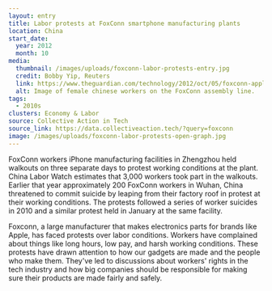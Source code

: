 ```yaml
---
layout: entry
title: Labor protests at FoxConn smartphone manufacturing plants
location: China
start_date:
  year: 2012
  month: 10
media:
  thumbnail: /images/uploads/foxconn-labor-protests-entry.jpg
  credit: Bobby Yip, Reuters
  link: https://www.theguardian.com/technology/2012/oct/05/foxconn-apple-iphone-china-strike
  alt: Image of female chinese workers on the FoxConn assembly line.
tags:
  - 2010s
clusters: Economy & Labor
source: Collective Action in Tech
source_link: https://data.collectiveaction.tech/?query=foxconn
image: /images/uploads/foxconn-labor-protests-open-graph.jpg
---
```

FoxConn workers iPhone manufacturing facilities in Zhengzhou held walkouts on three separate days to protest working conditions at the plant. China Labor Watch estimates that 3,000 workers took part in the walkouts. Earlier that year approximately 200 FoxConn workers in Wuhan, China threatened to commit suicide by leaping from their factory roof in protest at their working conditions. The protests followed a series of worker suicides in 2010 and a similar protest held in January at the same facility. 

Foxconn, a large manufacturer that makes electronics parts for brands like Apple, has faced protests over labor conditions. Workers have complained about things like long hours, low pay, and harsh working conditions. These protests have drawn attention to how our gadgets are made and the people who make them. They've led to discussions about workers' rights in the tech industry and how big companies should be responsible for making sure their products are made fairly and safely.